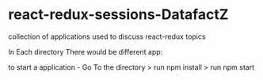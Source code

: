 # react-redux-sessions-DatafactZ
collection of applications used to discuss react-redux topics

In Each directory There would be different app:

to start a application - Go To the directory > run npm install > run npm start 
